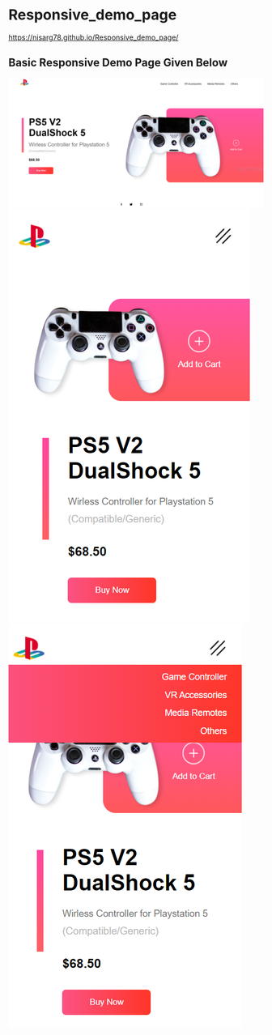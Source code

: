 # Responsive_demo_page

https://nisarg78.github.io/Responsive_demo_page/

## Basic Responsive Demo Page Given Below

![](images/window_size.PNG)
![](images/mobie_size.PNG)
![](images/mobile_size_menu.PNG)
